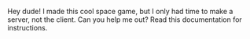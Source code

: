 Hey dude! I made this cool space game, but I only had time to make a server, not the client. Can you help me out? Read this documentation for instructions.
